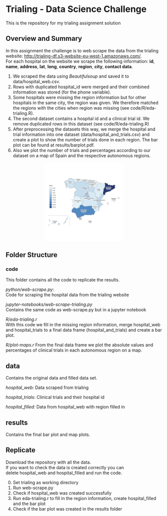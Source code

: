 # Trialing - Data Science Challenge

This is the repository for my trialing assignment solution

## Overview and Summary
In this assignment the challenge is to web scrape the data from the trialing website: http://trialing-df.s3-website-eu-west-1.amazonaws.com/.  
For each hospital on the website we scrape the following information: **id**, **name**, **address**, **lat**, **long**, **country**, **region**, **city**, **contact data**.  
1. We scraped the data using *Beautifulsoup* and saved it to data/hospital_web.csv.   
2. Rows with duplicated hospital_id were merged and their combined information was stored (for the phone variable).
3. Some hospitals were missing the region information but for other hospitals in the same city,
the region was given. We therefore matched the regions with the cities when region was missing
(see code/R/eda-trialing.R).
4. The second dataset contains a hospital id and a clinical trial id. We remove duplicated rows in this dataset (see code/R/eda-trialing.R)
5. After preprocessing the datasets this way, we merge the hospital and trial information into one dataset (data/hospital_and_trials.csv) and create a plot to show the number of trials done in each region. The bar plot can be found at results/barplot.pdf.
6. Also we plot the number of trials and percentages according to our dataset on a map of Spain and the respective autonomous regions.

<p align="center">
<img src="/results/mapplot_perc.jpg" alt="Employee data" title="Employee Data title" width="50%" height="50%">
<p>


## Folder Structure

### code

This folder contains all the code to replicate the results.

*python/web-scrape.py*:  
Code for scraping the hospital data from the trialing website  

*jupyter-notebooks/web-scrape-trialing.py*  
Contains the same code as web-scrape.py but in a jupyter notebook  

*R/eda-trialing.r*  
With this code we fill in the missing region information, merge
hospital_web and hospital_trials to a final data frame (hospital_and_trials) and create a bar plot.

*R/plot-maps.r*
From the final data frame we plot the absolute values and percentages of clinical trials
in each autonomous region on a map.

## data

Contains the original data and filled data set.  

*hospital_web*: Data scraped from trialing

*hospital_trials*: Clinical trials and their hospital id  

*hospital_filled:* Data from hospital_web with region filled in  

## results

Contains the final bar plot and map plots.

## Replicate

Download the repository with all the data.  
If you want to check the data is created correctly you can  
delete hospital_web and hospital_filled and run the code.  

0. Set trialing as working directory
1. Run web-scrape.py
2. Check if hospital_web was created successfully  
3. Run eda-trialing.r to fill in the region information, create hospital_filled and the bar plot  
4. Check if the bar plot was created in the results folder  

